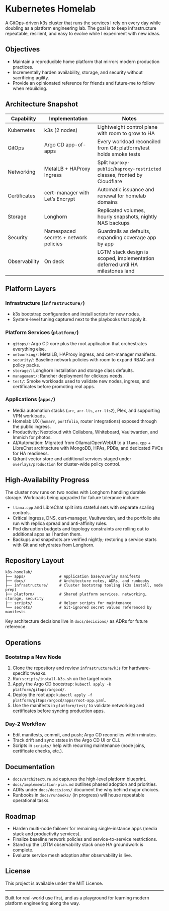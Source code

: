 # Kubernetes Homelab

A GitOps-driven k3s cluster that runs the services I rely on every day while doubling as a platform engineering lab. The goal is to keep infrastructure repeatable, resilient, and easy to evolve while I experiment with new ideas.

## Objectives

- Maintain a reproducible home platform that mirrors modern production practices.
- Incrementally harden availability, storage, and security without sacrificing agility.
- Provide an opinionated reference for friends and future-me to follow when rebuilding.

## Architecture Snapshot

| Capability | Implementation | Notes |
|------------|----------------|-------|
| Kubernetes | k3s (2 nodes) | Lightweight control plane with room to grow to HA|
| GitOps | Argo CD app-of-apps | Every workload reconciled from Git; platform/test holds smoke tests |
| Networking | MetalLB + HAProxy Ingress | Split `haproxy-public`/`haproxy-restricted` classes, fronted by Cloudflare |
| Certificates | cert-manager with Let’s Encrypt | Automatic issuance and renewal for homelab domains |
| Storage | Longhorn | Replicated volumes, hourly snapshots, nightly NAS backups |
| Security | Namespaced secrets + network policies | Guardrails as defaults, expanding coverage app by app |
| Observability | On deck | LGTM stack design is scoped, implementation deferred until HA milestones land |

## Platform Layers

### Infrastructure (`infrastructure/`)
- k3s bootstrap configuration and install scripts for new nodes.
- System-level tuning captured next to the playbooks that apply it.

### Platform Services (`platform/`)
- `gitops/`: Argo CD core plus the root application that orchestrates everything else.
- `networking/`: MetalLB, HAProxy ingress, and cert-manager manifests.
- `security/`: Baseline network policies with room to expand RBAC and policy packs.
- `storage/`: Longhorn installation and storage class defaults.
- `management/`: Rancher deployment for clickops needs.
- `test/`: Smoke workloads used to validate new nodes, ingress, and certificates before promoting real apps.

### Applications (`apps/`)
- Media automation stacks (`arr`, `arr-lts`, `arr-lts2`), Plex, and supporting VPN workloads.
- Homelab UX (`homarr`, `portfolio`, router integrations) exposed through the public ingress.
- Productivity: Nextcloud with Collabora, Whiteboard, Vaultwarden, and Immich for photos.
- AI/Automation: Migrated from Ollama/OpenWebUI to a `llama.cpp` + LibreChat architecture with MongoDB, HPAs, PDBs, and dedicated PVCs for HA readiness.
- Qdrant vector store and additional services staged under `overlays/production` for cluster-wide policy control.

## High-Availability Progress

The cluster now runs on two nodes with Longhorn handling durable storage. Workloads being upgraded for failure tolerance include:

- `llama.cpp` and LibreChat split into stateful sets with separate scaling controls.
- Critical ingress, DNS, cert-manager, Vaultwarden, and the portfolio site run with replica spread and anti-affinity rules.
- Pod disruption budgets and topology constraints are rolling out to additional apps as I harden them.
- Backups and snapshots are verified nightly; restoring a service starts with Git and rehydrates from Longhorn.

## Repository Layout

```
k8s-homelab/
├── apps/               # Application base/overlay manifests
├── docs/               # Architecture notes, ADRs, and runbooks
├── infrastructure/     # Cluster bootstrap tooling (k3s install, node prep)
├── platform/           # Shared platform services, networking, storage, security
├── scripts/            # Helper scripts for maintenance
└── secrets/            # Git-ignored secret values referenced by manifests
```

Key architecture decisions live in `docs/decisions/` as ADRs for future reference.

## Operations

### Bootstrap a New Node
1. Clone the repository and review `infrastructure/k3s` for hardware-specific tweaks.
2. Run `scripts/install-k3s.sh` on the target node.
3. Apply the Argo CD bootstrap: `kubectl apply -k platform/gitops/argocd/`.
4. Deploy the root app: `kubectl apply -f platform/gitops/argocd/apps/root-app.yaml`.
5. Use the manifests in `platform/test/` to validate networking and certificates before syncing production apps.

### Day-2 Workflow
- Edit manifests, commit, and push; Argo CD reconciles within minutes.
- Track drift and sync states in the Argo CD UI or CLI.
- Scripts in `scripts/` help with recurring maintenance (node joins, certificate checks, etc.).

## Documentation

- `docs/architecture.md` captures the high-level platform blueprint.
- `docs/implementation-plan.md` outlines phased adoption and priorities.
- ADRs under `docs/decisions/` document the why behind major choices.
- Runbooks in `docs/runbooks/` (in progress) will house repeatable operational tasks.

## Roadmap

- Harden multi-node failover for remaining single-instance apps (media stack and productivity services).
- Finalize baseline network policies and service-to-service restrictions.
- Stand up the LGTM observability stack once HA groundwork is complete.
- Evaluate service mesh adoption after observability is live.

## License

This project is available under the MIT License.

---

Built for real-world use first, and as a playground for learning modern platform engineering along the way.
